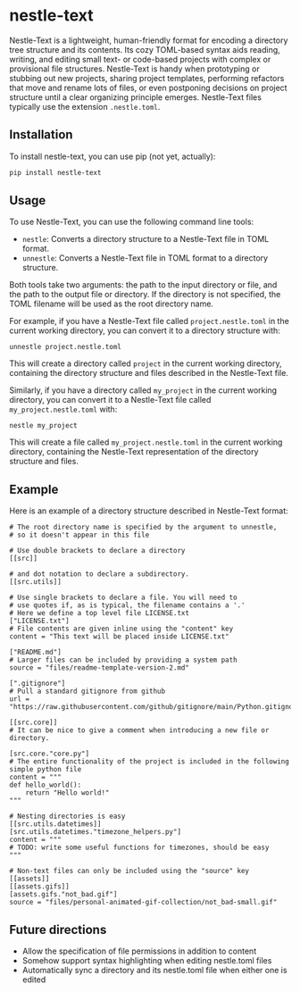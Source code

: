 # nestle-text

Nestle-Text is a lightweight, human-friendly format for encoding a directory tree structure and its contents.
Its cozy TOML-based syntax aids reading, writing, and editing 
small text- or code-based projects with complex or provisional file structures.  Nestle-Text is handy when prototyping
or stubbing out new projects, sharing project templates, performing refactors that move and rename lots of files, or
even postponing decisions on project structure until a clear organizing principle emerges.  Nestle-Text files 
typically use the extension `.nestle.toml`.

## Installation

To install nestle-text, you can use pip (not yet, actually):

```sh
pip install nestle-text
```

## Usage
To use Nestle-Text, you can use the following command line tools:

- `nestle`: Converts a directory structure to a Nestle-Text file in TOML format.
- `unnestle`: Converts a Nestle-Text file in TOML format to a directory structure.

Both tools take two arguments: the path to the input directory or file, and the path to the output file or directory. If the directory is not specified, the TOML filename will be used as the root directory name.

For example, if you have a Nestle-Text file called `project.nestle.toml` in the current working directory, you can convert it to a directory structure with:

    unnestle project.nestle.toml

This will create a directory called `project` in the current working directory, containing the directory structure and files described in the Nestle-Text file.

Similarly, if you have a directory called `my_project` in the current working directory, you can convert it to a Nestle-Text file called `my_project.nestle.toml` with:

    nestle my_project

This will create a file called `my_project.nestle.toml` in the current working directory, containing the Nestle-Text representation of the directory structure and files.


## Example

Here is an example of a directory structure described in Nestle-Text format:

```
# The root directory name is specified by the argument to unnestle,
# so it doesn't appear in this file

# Use double brackets to declare a directory
[[src]]

# and dot notation to declare a subdirectory.
[[src.utils]]

# Use single brackets to declare a file. You will need to
# use quotes if, as is typical, the filename contains a '.'
# Here we define a top level file LICENSE.txt
["LICENSE.txt"]
# File contents are given inline using the "content" key
content = "This text will be placed inside LICENSE.txt"

["README.md"]
# Larger files can be included by providing a system path
source = "files/readme-template-version-2.md"

[".gitignore"]
# Pull a standard gitignore from github
url = "https://raw.githubusercontent.com/github/gitignore/main/Python.gitignore"

[[src.core]]
# It can be nice to give a comment when introducing a new file or directory.

[src.core."core.py"]
# The entire functionality of the project is included in the following simple python file
content = """
def hello_world():
    return "Hello world!"
"""

# Nesting directories is easy
[[src.utils.datetimes]]
[src.utils.datetimes."timezone_helpers.py"]
content = """
# TODO: write some useful functions for timezones, should be easy
"""

# Non-text files can only be included using the "source" key
[[assets]]
[[assets.gifs]]
[assets.gifs."not_bad.gif"]
source = "files/personal-animated-gif-collection/not_bad-small.gif"
```

## Future directions
- Allow the specification of file permissions in addition to content
- Somehow support syntax highlighting when editing nestle.toml files
- Automatically sync a directory and its nestle.toml file when either one is edited